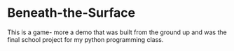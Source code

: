 # Beneath-the-Surface
This is a game- more a demo that was built from the ground up and was the final school project for my python programming class.
